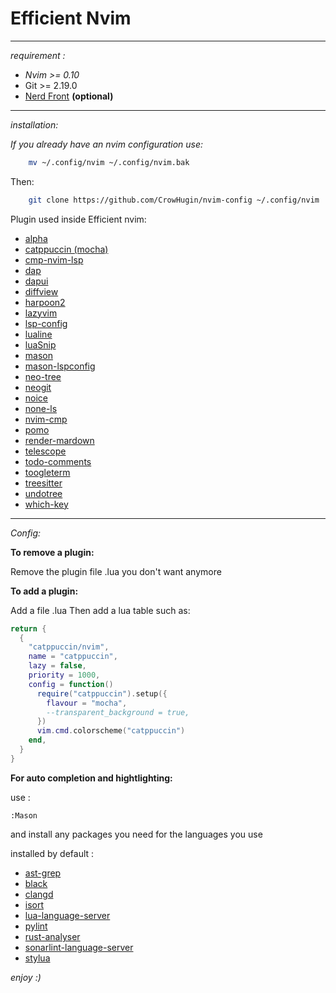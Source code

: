 # Efficient Nvim


---
*requirement :* 

- *Nvim >= 0.10*
- Git >= 2.19.0
- [Nerd Front](https://www.nerdfonts.com/font-downloads) **(optional)**
---
*installation:*

*If you already have an nvim configuration use:*

```bash
	mv ~/.config/nvim ~/.config/nvim.bak
```

Then:

```bash
    git clone https://github.com/CrowHugin/nvim-config ~/.config/nvim
```

Plugin used inside Efficient nvim:
- [alpha](https://github.com/goolord/alpha-nvim)
- [catppuccin (mocha)](https://github.com/catppuccin/nvim)
- [cmp-nvim-lsp](https://github.com/hrsh7th/cmp-nvim-lsp)
- [dap](https://github.com/mfussenegger/nvim-dap)
- [dapui](https://github.com/rcarriga/nvim-dap-ui)
- [diffview](https://github.com/sindrets/diffview.nvim)
- [harpoon2](https://github.com/ThePrimeagen/harpoon)
- [lazyvim](https://github.com/folke/lazydev.nvim)
- [lsp-config](https://github.com/neovim/nvim-lspconfig)
- [lualine](https://github.com/nvim-lualine/lualine.nvim)
- [luaSnip](https://github.com/L3MON4D3/LuaSnip)
- [mason](https://github.com/mason-org/mason.nvim)
- [mason-lspconfig](https://github.com/mason-org/mason-lspconfig.nvim)
- [neo-tree](https://github.com/nvim-neo-tree/neo-tree.nvim)
- [neogit](https://github.com/NeogitOrg/neogit)
- [noice](https://github.com/folke/noice.nvim)
- [none-ls](https://github.com/nvimtools/none-ls.nvim)
- [nvim-cmp](https://github.com/hrsh7th/nvim-cmp)
- [pomo](https://github.com/epwalsh/pomo.nvim)
- [render-mardown](https://github.com/MeanderingProgrammer/render-markdown.nvim)
- [telescope](https://github.com/nvim-telescope/telescope.nvim)
- [todo-comments](https://github.com/folke/todo-comments.nvim)
- [toogleterm](https://github.com/akinsho/toggleterm.nvim)
- [treesitter](https://github.com/nvim-treesitter/nvim-treesitter)
- [undotree](https://github.com/jiaoshijie/undotree)
- [which-key](https://github.com/folke/which-key.nvim)

---
*Config:*

**To remove a plugin:** 

Remove the plugin file .lua you don't want anymore


**To add a plugin:**

Add a file .lua 
Then add a lua table such as:
```lua
return {
  {
    "catppuccin/nvim",
    name = "catppuccin",
    lazy = false,
    priority = 1000,
    config = function()
      require("catppuccin").setup({
        flavour = "mocha",
        --transparent_background = true,
      })
      vim.cmd.colorscheme("catppuccin")
    end,
  }
}
```

**For auto completion and hightlighting:**

use :

```
:Mason 
```
and install any packages you need for the languages you use

installed by default :
- [ast-grep](https://ast-grep.github.io/)
- [black](https://github.com/averms/black-nvim/tree/master)
- [clangd](https://clangd.llvm.org/)
- [isort](https://pycqa.github.io/isort/)
- [lua-language-server](https://github.com/LuaLS/lua-language-server/wiki)
- [pylint](https://pylint.readthedocs.io/en/stable/)
- [rust-analyser](https://rust-analyzer.github.io/book/)
- [sonarlint-language-server](https://github.com/SonarSource/sonarlint-language-server)
- [stylua](https://github.com/JohnnyMorganz/StyLua)


*enjoy :)*
